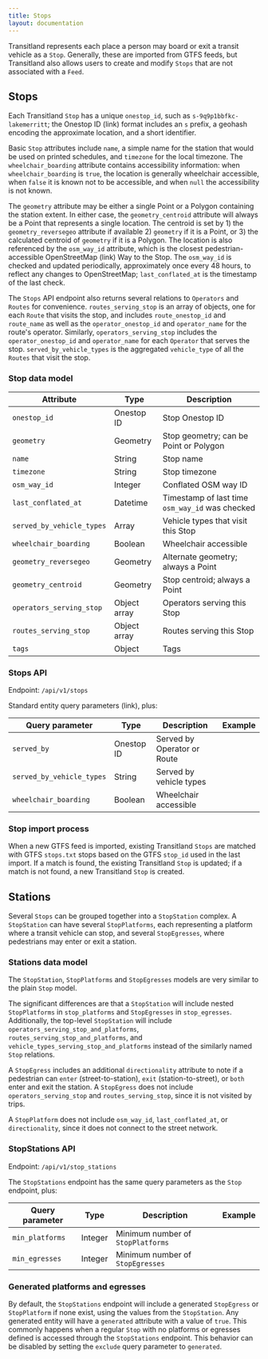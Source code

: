 ```yaml
---
title: Stops
layout: documentation
---
```


Transitland represents each place a person may board or exit a transit vehicle as a `Stop`. Generally, these are imported from GTFS feeds, but Transitland also allows users to create and modify `Stops` that are not associated with a `Feed`.

## Stops

Each Transitland `Stop` has a unique `onestop_id`, such as `s-9q9p1bbfkc-lakemerritt`; the Onestop ID (link) format includes an `s` prefix, a geohash encoding the approximate location, and a short identifier.

Basic `Stop` attributes include `name`, a simple name for the station that would be used on printed schedules, and `timezone` for the local timezone. The `wheelchair_boarding` attribute contains accessibility information: when `wheelchair_boarding` is `true`, the location is generally wheelchair accessible, when `false` it is known not to be accessible, and when `null` the accessibility is not known.

The `geometry` attribute may be either a single Point or a Polygon containing the station extent. In either case, the `geometry_centroid` attribute will always be a Point that represents a single location. The centroid is set by 1) the `geometry_reversegeo` attribute if available 2) `geometry` if it is a Point, or 3) the calculated centroid of `geometry` if it is a Polygon. The location is also referenced by the `osm_way_id` attribute, which is the closest pedestrian-accessible OpenStreetMap (link) Way to the Stop. The `osm_way_id` is checked and updated periodically, approximately once every 48 hours, to reflect any changes to OpenStreetMap; `last_conflated_at` is the timestamp of the last check.

The `Stops` API endpoint also returns several relations to `Operators` and `Routes` for convenience. `routes_serving_stop` is an array of objects, one for each `Route` that visits the stop, and includes `route_onestop_id` and `route_name` as well as the `operator_onestop_id` and `operator_name` for the route's operator. Similarly, `operators_serving_stop` includes the `operator_onestop_id` and `operator_name` for each `Operator` that serves the stop. `served_by_vehicle_types` is the aggregated `vehicle_type` of all the `Routes` that visit the stop.

### Stop data model

| Attribute                 | Type         | Description                      |
|---------------------------|--------------|----------------------------------|
| `onestop_id`              | Onestop ID   | Stop Onestop ID                  |
| `geometry`                | Geometry     | Stop geometry; can be Point or Polygon |
| `name`                    | String       | Stop name |
| `timezone`                | String       | Stop timezone |
| `osm_way_id`              | Integer      | Conflated OSM way ID |
| `last_conflated_at`       | Datetime     | Timestamp of last time `osm_way_id` was checked |
| `served_by_vehicle_types` | Array        | Vehicle types that visit this Stop |
| `wheelchair_boarding`     | Boolean      | Wheelchair accessible |
| `geometry_reversegeo`     | Geometry     | Alternate geometry; always a Point |
| `geometry_centroid`       | Geometry     | Stop centroid; always a Point |
| `operators_serving_stop`  | Object array | Operators serving this Stop |
| `routes_serving_stop`     | Object array | Routes serving this Stop |
| `tags`                    | Object       | Tags |

### Stops API

Endpoint: `/api/v1/stops`

Standard entity query parameters (link), plus:

| Query parameter           | Type | Description | Example |
|---------------------------|------|-------------|---------|
| `served_by`               | Onestop ID | Served by Operator or Route | |
| `served_by_vehicle_types` | String     | Served by vehicle types     | |
| `wheelchair_boarding`     | Boolean    | Wheelchair accessible       | |

### Stop import process

When a new GTFS feed is imported, existing Transitland `Stops` are matched with GTFS `stops.txt` stops based on the GTFS `stop_id` used in the last import. If a match is found, the existing Transitland `Stop` is updated; if a match is not found, a new Transitland `Stop` is created.

## Stations

Several `Stops` can be grouped together into a `StopStation` complex. A `StopStation` can have several `StopPlatforms`, each representing a platform where a transit vehicle can stop, and several `StopEgresses`, where pedestrians may enter or exit a station.

### Stations data model

The `StopStation`, `StopPlatforms` and `StopEgresses` models are very similar to the plain `Stop` model.

The significant differences are that a `StopStation` will include nested `StopPlatforms` in `stop_platforms` and `StopEgresses` in `stop_egresses`. Additionally, the top-level `StopStation` will include `operators_serving_stop_and_platforms`, `routes_serving_stop_and_platforms`, and `vehicle_types_serving_stop_and_platforms` instead of the similarly named `Stop` relations.

A `StopEgress` includes an additional `directionality` attribute to note if a pedestrian can `enter` (street-to-station), `exit` (station-to-street), or `both` enter and exit the station. A `StopEgress` does not include `operators_serving_stop` and `routes_serving_stop`, since it is not visited by trips.

A `StopPlatform` does not include `osm_way_id`, `last_conflated_at`, or `directionality`, since it does not connect to the street network.

### StopStations API

Endpoint: `/api/v1/stop_stations`

The `StopStations` endpoint has the same query parameters as the `Stop` endpoint, plus:

| Query parameter        | Type | Description | Example |
|------------------------|------|-------------|---------|
| `min_platforms`        | Integer | Minimum number of `StopPlatforms` | |
| `min_egresses`         | Integer | Minimum number of `StopEgresses` | |

### Generated platforms and egresses

By default, the `StopStations` endpoint will include a generated `StopEgress` or `StopPlatform` if none exist, using the values from the `StopStation`. Any generated entity will have a `generated` attribute with a value of `true`. This commonly happens when a regular `Stop` with no platforms or egresses defined is accessed through the `StopStations` endpoint. This behavior can be disabled by setting the `exclude` query parameter to `generated`.
